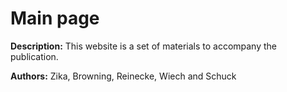 # Main page

**Description:** This website is a set of materials to accompany the publication.

**Authors:** Zika, Browning, Reinecke, Wiech and Schuck
